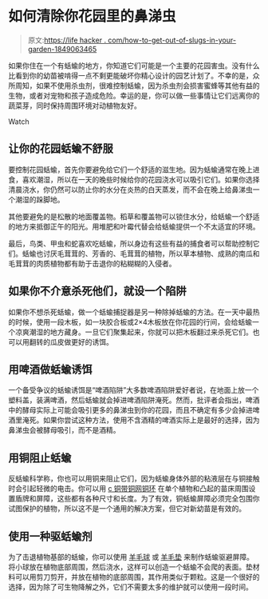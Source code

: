 # 如何清除你花园里的鼻涕虫

> 原文:[https://life hacker . com/how-to-get-out-of-slugs-in-your-garden-1849063465](https://lifehacker.com/how-to-get-rid-of-slugs-in-your-garden-1849063465)

如果你住在一个有蛞蝓的地方，你知道它们可能是一个主要的花园害虫。没有什么比看到你的幼苗被啃得一点不剩更能破坏你精心设计的园艺计划了。不幸的是，众所周知，如果不使用杀虫剂，很难控制蛞蝓，因为杀虫剂会损害蜜蜂等其他有益的生物，或者对宠物和孩子造成危险。幸运的是，你可以做一些事情让它们远离你的蔬菜芽，同时保持周围环境对动植物友好。

Watch

## 让你的花园蛞蝓不舒服

要控制花园蛞蝓，首先你要避免给它们一个舒适的滋生地。因为蛞蝓通常在晚上进食，喜欢潮湿，所以在一天的晚些时候给你的花园浇水可以吸引它们。如果你选择清晨浇水，你仍然可以防止你的水分在炎热的白天蒸发，而不会在晚上给鼻涕虫一个潮湿的跺脚地。

其他要避免的是松散的地面覆盖物。稻草和覆盖物可以锁住水分，给蛞蝓一个舒适的地方来抵御正午的阳光。用堆肥和叶霉代替会给蛞蝓提供一个不太适宜的环境。

最后，鸟类、甲虫和蛇喜欢吃蛞蝓，所以身边有这些有益的捕食者可以帮助控制它们。蛞蝓也讨厌毛茸茸的、芳香的、毛茸茸的植物，所以草本植物、成熟的南瓜和毛茸茸的肉质植物都有助于击退你的粘糊糊的入侵者。

## 如果你不介意杀死他们，就设一个陷阱

如果你不想杀死蛞蝓，做一个蛞蝓捕捉器是另一种除掉蛞蝓的方法。在一天中最热的时候，使用一段木板，如一块胶合板或2×4木板放在你花园的行间，会给蛞蝓一个凉爽潮湿的地方藏身。一旦它们聚集起来，你就可以把木板翻过来杀死它们。也可以用翻转的瓜皮做更好的诱饵。

## 用啤酒做蛞蝓诱饵

一个备受争议的蛞蝓诱饵是“啤酒陷阱”大多数啤酒陷阱爱好者说，在地面上放一个塑料盖，装满啤酒，然后蛞蝓就会掉进啤酒陷阱淹死。然而，批评者会指出，啤酒中的酵母实际上可能会吸引更多的鼻涕虫到你的花园，而且不确定有多少会掉进啤酒里淹死。如果你尝试这种方法，使用不含酒精的啤酒实际上是最好的选择，因为鼻涕虫会被酵母吸引，而不是酒精。

## 用铜阻止蛞蝓

反蛞蝓科学称，你也可以用铜来阻止它们，因为蛞蝓身体外部的粘液层在与铜接触时会引起轻微的电击。你可以用 [c 铜带](https://www.gardeners.com/buy/copper-slug-tape/38-994.html)[铜网](https://www.leevalley.com/en-us/shop/garden/pest-control/insects/51241-copper-blocker?item=SS407&utm_source=free_google_shopping&utm_medium=organic&utm_campaign=shopping_feed)[铜环](https://www.leevalley.com/en-us/shop/garden/pest-control/insects/69485-copper-slug-rings?item=SS412&utm_source=free_google_shopping&utm_medium=organic&utm_campaign=shopping_feed) 在单个植物和凸起的苗床周围设置盾牌和屏障，这些都有各种尺寸和长度。为了有效，铜蛞蝓屏障必须完全包围你试图保护的植物，所以这不是一个通用的解决方案，但它对新幼苗是有效的。

## 使用一种驱蛞蝓剂

为了击退植物基部的蛞蝓，你可以使用 [羊毛球](https://www.electricalworld.com/en/us/Doff-Green-Fingers-Bio-Barrier-Slug-and-Snail-Pellets-1kg/m-7883.aspx) 或 [羊毛垫](https://bigamart.com/product/defenders-slugs-away-wool-mat-1-2-x-0-8m-grey/) 来制作蛞蝓驱避屏障。将小球放在植物底部周围，然后浇水，这样可以创造一个蛞蝓不会爬的表面。垫材料可以用剪刀剪开，并放在植物的底部周围，其作用类似于颗粒。这是一个很好的选择，因为除了可生物降解之外，它们不需要太多的维护就可以使用一段时间。